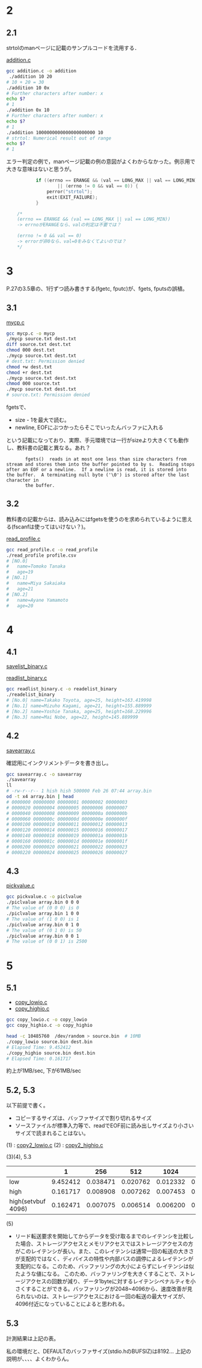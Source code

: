 # 2 
## 2.1

strtolのmanページに記載のサンプルコードを流用する．

[addition.c](./chap02/addition.c)

```sh
gcc addition.c -o addition
 ./addition 10 20 
# 10 + 20 = 30
./addition 10 0x
# Further characters after number: x
echo $?
# 1 
./addition 0x 10
# Further characters after number: x
echo $?
# 1 
./addition 1000000000000000000000 10 
# strtol: Numerical result out of range
echo $? 
# 1
```

エラー判定の例で，manページ記載の例の意図がよくわからなかった。例示用で大きな意味はないと思うが。

```c
           if ((errno == ERANGE && (val == LONG_MAX || val == LONG_MIN))
                   || (errno != 0 && val == 0)) {
               perror("strtol");
               exit(EXIT_FAILURE);
           }

    /*
    (errno == ERANGE && (val == LONG_MAX || val == LONG_MIN))
    -> errnoがERANGEなら、valの判定は不要では？

    (errno != 0 && val == 0)
    -> errorが非0なら、val=0をみなくてよいのでは？
    */

```



# 3 

P.27の3.5章の、1行ずつ読み書きする(fgetc, fputc)が、fgets, fputsの誤植。

## 3.1 

[mycp.c](./chap03/mycp.c)

```sh
gcc mycp.c -o mycp 
./mycp source.txt dest.txt 
diff source.txt dest.txt 
chmod 000 dest.txt 
./mycp source.txt dest.txt 
# dest.txt: Permission denied
chmod +w dest.txt 
chmod +r dest.txt 
./mycp source.txt dest.txt 
chmod 000 source.txt 
./mycp source.txt dest.txt 
# source.txt: Permission denied
```


fgetsで、
- size - 1を最大で読む。
- newline, EOFにぶつかったらそこでいったんバッファに入れる

という記載になっており、実際、手元環境では一行がsizeより大きくても動作し、教科書の記載と異なる。あれ？

```
       fgets()  reads in at most one less than size characters from stream and stores them into the buffer pointed to by s.  Reading stops after an EOF or a newline.  If a newline is read, it is stored into the buffer.  A terminating null byte ('\0') is stored after the last character in
       the buffer.
```

## 3.2 

教科書の記載からは、読み込みにはfgetsを使うのを求められているように思える(fscanfは使ってはいけない？)。

[read_profile.c](./chap03/read_profile.c)

```sh
gcc read_profile.c -o read_profile
./read_profile profile.csv 
# [NO.0]
#   name=Tomoko Tanaka
#   age=19
# [NO.1]
#   name=Miya Sakaiaka
#   age=21
# [NO.2]
#   name=Ayane Yamamoto
#   age=20
```

# 4 

## 4.1 

[savelist_binary.c](./chap04/savelist_binary.c)


[readlist_binary.c](./chap04/readlist_binary.c)

```sh
gcc readlist_binary.c -o readelist_binary 
./readelist_binary 
# [No.0] name=Takako Toyota, age=25, height=163.419998
# [No.1] name=Mizuho Kagami, age=21, height=155.889999
# [No.2] name=Yoshie Tanaka, age=25, height=168.229996
# [No.3] name=Mai Nobe, age=22, height=145.889999
```

## 4.2 

[savearray.c](./chap04/savearray.c)

確認用にインクリメントデータを書き出し。

```sh
gcc savearray.c -o savearray 
./savearray 
ll
# -rw-r--r-- 1 hish hish 500000 Feb 26 07:44 array.bin
od -t x4 array.bin | head 
# 0000000 00000000 00000001 00000002 00000003
# 0000020 00000004 00000005 00000006 00000007
# 0000040 00000008 00000009 0000000a 0000000b
# 0000060 0000000c 0000000d 0000000e 0000000f
# 0000100 00000010 00000011 00000012 00000013
# 0000120 00000014 00000015 00000016 00000017
# 0000140 00000018 00000019 0000001a 0000001b
# 0000160 0000001c 0000001d 0000001e 0000001f
# 0000200 00000020 00000021 00000022 00000023
# 0000220 00000024 00000025 00000026 00000027
```


## 4.3 

[pickvalue.c](./chap04/pickvalue.c)

```sh
gcc pickvalue.c -o piclvalue
./piclvalue array.bin 0 0 0 
# The value of (0 0 0) is 0
./piclvalue array.bin 1 0 0 
# The value of (1 0 0) is 1
./piclvalue array.bin 0 1 0 
# The value of (0 1 0) is 50
./piclvalue array.bin 0 0 1 
# The value of (0 0 1) is 2500
```


# 5 

## 5.1 

- [copy_lowio.c](./chap05/copy_lowio.c)
- [copy_highio.c](./chap05/copy_highio.c)


```sh
gcc copy_lowio.c -o copy_lowio 
gcc copy_highio.c -o copy_highio

head -c 10485760  /dev/random > source.bin  # 10MB
./copy_lowio source.bin dest.bin 
# Elapsed Time: 9.452412
./copy_highio source.bin dest.bin 
# Elapsed Time: 0.161717
```

約上が1MB/sec, 下が61MB/sec


## 5.2, 5.3

以下前提で書く。
- コピーするサイズは、バッファサイズで割り切れるサイズ
- ソースファイルが標準入力等で、readでEOF前に読み出しサイズより小さいサイズで読まれることはない。

(1) : [copy2_lowio.c](./chap05/copy2_lowio.c)
(2) : [copy2_highio.c](./chap05/copy2_highio.c)

(3)(4), 5.3

|                    | 1        | 256      | 512      | 1024     | 2048     | 4096     | 8192     | 16384    | 
|---                 |---       |---       | ---      | ---      | ---      | ---      | ---      | ---      | 
|low                 | 9.452412 | 0.038471 | 0.020762 | 0.012332 | 0.007921 | 0.006206 | 0.006908 | 0.006658 |
|high                | 0.161717 | 0.008908 | 0.007262 | 0.007453 | 0.007027 | 0.006091 | 0.007163 | 0.006343 | 
|high(setvbuf 4096)  | 0.162471 | 0.007075 | 0.006514 | 0.006200 | 0.006765 | 0.005627 | 0.006128 | 0.006848 |      


(5)
- リード転送要求を開始してからデータを受け取るまでのレイテンシを比較した場合、ストレージアクセスとメモリアクセスではストレージアクセスの方がこのレイテンシが長い。また、このレイテンシは通常一回の転送の大きさが支配的ではなく、ディバイスの特性や内部バスの調停によるレイテンシが支配的になる。このため、バッファリングの大小によらずにレイテンシは似たような値になる。
このため、バッファリングを大きくすることで、ストレージアクセスの回数が減り、データ1byteに対するレイテンシペナルティを小さくすることができる。バッファリングが2048~4096から、速度改善が見られないのは、ストレージアクセスにおける一回の転送の最大サイズが、4096付近になっていることによると思われる。

## 5.3 

計測結果は上記の表。

私の環境だと、DEFAULTのバッファサイズ(stdio.hのBUFSIZ)は8192... 
上記の説明が、、、、よくわからん。




